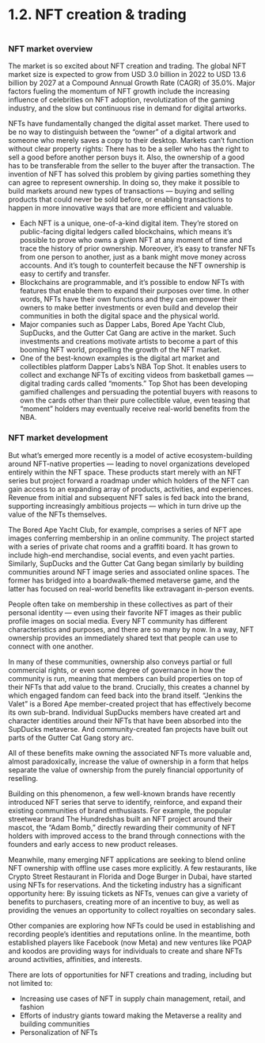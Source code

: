 # 1.2. NFT creation & trading

<figure><img src="../.gitbook/assets/image (4).png" alt=""><figcaption></figcaption></figure>

### NFT market overview

The market is so excited about NFT creation and trading. The global NFT market size is expected to grow from USD 3.0 billion in 2022 to USD 13.6 billion by 2027 at a Compound Annual Growth Rate (CAGR) of 35.0%. Major factors fueling the momentum of NFT growth include the increasing influence of celebrities on NFT adoption, revolutization of the gaming industry, and the slow but continuous rise in demand for digital artworks.

NFTs have fundamentally changed the digital asset market. There used to be no way to distinguish between the “owner” of a digital artwork and someone who merely saves a copy to their desktop. Markets can’t function without clear property rights: There has to be a seller who has the right to sell a good before another person buys it. Also, the ownership of a good has to be transferable from the seller to the buyer after the transaction. The invention of NFT has solved this problem by giving parties something they can agree to represent ownership. In doing so, they make it possible to build markets around new types of transactions — buying and selling products that could never be sold before, or enabling transactions to happen in more innovative ways that are more efficient and valuable.

* Each NFT is a unique, one-of-a-kind digital item. They’re stored on public-facing digital ledgers called blockchains, which means it’s possible to prove who owns a given NFT at any moment of time and trace the history of prior ownership. Moreover, it’s easy to transfer NFTs from one person to another, just as a bank might move money across accounts. And it’s tough to counterfeit because the NFT ownership is easy to certify and transfer.
* Blockchains are programmable, and it’s possible to endow NFTs with features that enable them to expand their purposes over time. In other words, NFTs have their own functions and they can empower their owners to make better investments or even build and develop their communities in both the digital space and the physical world.
* Major companies such as Dapper Labs, Bored Ape Yacht Club, SupDucks, and the Gutter Cat Gang are active in the market. Such investments and creations motivate artists to become a part of this booming NFT world, propelling the growth of the NFT market.
* One of the best-known examples is the digital art market and collectibles platform Dapper Labs’s NBA Top Shot. It enables users to collect and exchange NFTs of exciting videos from basketball games — digital trading cards called “moments.” Top Shot has been developing gamified challenges and persuading the potential buyers with reasons to own the cards other than their pure collectible value, even teasing that “moment” holders may eventually receive real-world benefits from the NBA.

### NFT market development

But what’s emerged more recently is a model of active ecosystem-building around NFT-native properties — leading to novel organizations developed entirely within the NFT space. These products start merely with an NFT series but project forward a roadmap under which holders of the NFT can gain access to an expanding array of products, activities, and experiences. Revenue from initial and subsequent NFT sales is fed back into the brand, supporting increasingly ambitious projects — which in turn drive up the value of the NFTs themselves.

The Bored Ape Yacht Club, for example, comprises a series of NFT ape images conferring membership in an online community. The project started with a series of private chat rooms and a graffiti board. It has grown to include high-end merchandise, social events, and even yacht parties. Similarly, SupDucks and the Gutter Cat Gang began similarly by building communities around NFT image series and associated online spaces. The former has bridged into a boardwalk-themed metaverse game, and the latter has focused on real-world benefits like extravagant in-person events.

People often take on membership in these collectives as part of their personal identity — even using their favorite NFT images as their public profile images on social media. Every NFT community has different characteristics and purposes, and there are so many by now. In a way, NFT ownership provides an immediately shared text that people can use to connect with one another.

In many of these communities, ownership also conveys partial or full commercial rights, or even some degree of governance in how the community is run, meaning that members can build properties on top of their NFTs that add value to the brand. Crucially, this creates a channel by which engaged fandom can feed back into the brand itself. “Jenkins the Valet” is a Bored Ape member-created project that has effectively become its own sub-brand. Individual SupDucks members have created art and character identities around their NFTs that have been absorbed into the SupDucks metaverse. And community-created fan projects have built out parts of the Gutter Cat Gang story arc.

All of these benefits make owning the associated NFTs more valuable and, almost paradoxically, increase the value of ownership in a form that helps separate the value of ownership from the purely financial opportunity of reselling.

Building on this phenomenon, a few well-known brands have recently introduced NFT series that serve to identify, reinforce, and expand their existing communities of brand enthusiasts. For example, the popular streetwear brand The Hundredshas built an NFT project around their mascot, the “Adam Bomb,” directly rewarding their community of NFT holders with improved access to the brand through connections with the founders and early access to new product releases.&#x20;

Meanwhile, many emerging NFT applications are seeking to blend online NFT ownership with offline use cases more explicitly. A few restaurants, like Crypto Street Restaurant in Florida and Doge Burger in Dubai, have started using NFTs for reservations. And the ticketing industry has a significant opportunity here: By issuing tickets as NFTs, venues can give a variety of benefits to purchasers, creating more of an incentive to buy, as well as providing the venues an opportunity to collect royalties on secondary sales.

Other companies are exploring how NFTs could be used in establishing and recording people’s identities and reputations online. In the meantime, both established players like Facebook (now Meta) and new ventures like POAP and koodos are providing ways for individuals to create and share NFTs around activities, affinities, and interests.

There are lots of opportunities for NFT creations and trading, including but not limited to:

* Increasing use cases of NFT in supply chain management, retail, and fashion
* Efforts of industry giants toward making the Metaverse a reality and building communities
* Personalization of NFTs
